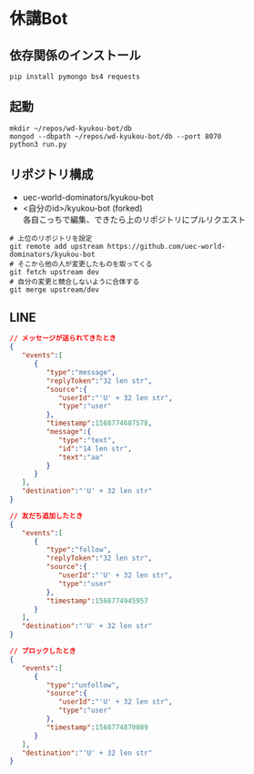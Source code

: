 # 休講Bot

## 依存関係のインストール
```
pip install pymongo bs4 requests
```
## 起動
```
mkdir ~/repos/wd-kyukou-bot/db
mongod --dbpath ~/repos/wd-kyukou-bot/db --port 8070
python3 run.py
```

## リポジトリ構成
* uec-world-dominators/kyukou-bot
* <自分のid>/kyukou-bot (forked)\
各自こっちで編集、できたら上のリポジトリにプルリクエスト
<!-- 1. https://github.com/uec-world-dominators/kyukou-bot にアクセスして自分のアカウントにForkする
2. 自分のアカウント内の「kyukou-bot」リポジトリをCloneする
3. `git remote add upstream https://github.com/uec-world-dominators/kyukou-bot`をターミナルで実行する
4. 編集する
5. vscodeなりターミナルなりでコミットする
6. pushする
7. ある程度できたらgithub.comからuec-world-dominators/kyukou-bot devブランチ宛にプルリクエストをさくせいする
8. みんながチェックして良かったらマージする -->

```
# 上位のリポジトリを設定
git remote add upstream https://github.com/uec-world-dominators/kyukou-bot
# そこから他の人が変更したものを取ってくる
git fetch upstream dev
# 自分の変更と競合しないように合体する
git merge upstream/dev
```

## LINE

```json
// メッセージが送られてきたとき
{
   "events":[
      {
         "type":"message",
         "replyToken":"32 len str",
         "source":{
            "userId":"'U' + 32 len str",
            "type":"user"
         },
         "timestamp":1568774687578,
         "message":{
            "type":"text",
            "id":"14 len str",
            "text":"aa"
         }
      }
   ],
   "destination":"'U' + 32 len str"
}
```

```json
// 友だち追加したとき
{
   "events":[
      {
         "type":"follow",
         "replyToken":"32 len str",
         "source":{
            "userId":"'U' + 32 len str",
            "type":"user"
         },
         "timestamp":1568774945957
      }
   ],
   "destination":"'U' + 32 len str"
}
```

```json
// ブロックしたとき
{
   "events":[
      {
         "type":"unfollow",
         "source":{
            "userId":"'U' + 32 len str",
            "type":"user"
         },
         "timestamp":1568774870089
      }
   ],
   "destination":"'U' + 32 len str"
}
```